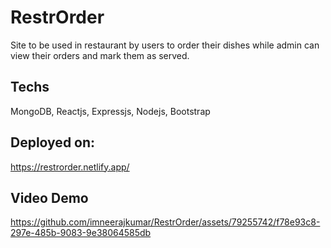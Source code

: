 # RestrOrder
Site to be used in restaurant by users to order their dishes while admin can view their orders and mark them as served.

## Techs
MongoDB, Reactjs, Expressjs, Nodejs, Bootstrap

## Deployed on:
https://restrorder.netlify.app/

## Video Demo
https://github.com/imneerajkumar/RestrOrder/assets/79255742/f78e93c8-297e-485b-9083-9e38064585db

